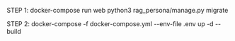 STEP 1:
docker-compose run web python3 rag_persona/manage.py migrate

STEP 2:
docker-compose  -f docker-compose.yml --env-file .env up -d --build
